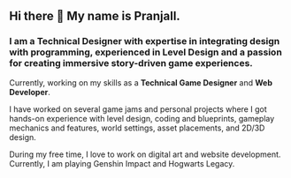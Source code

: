 ## Hi there 👋 My name is **Pranjall**. 

### I am a Technical Designer with expertise in integrating design with programming, experienced in Level Design and a passion for creating immersive story-driven game experiences. 

Currently, working on my skills as a **Technical Game Designer** and **Web Developer**.


I have worked on several game jams and personal projects where I got hands-on experience with level design, coding and blueprints, gameplay mechanics and features, world settings, asset placements, and 2D/3D design.


During my free time, I love to work on digital art and website development. Currently, I am playing Genshin Impact and Hogwarts Legacy. 


